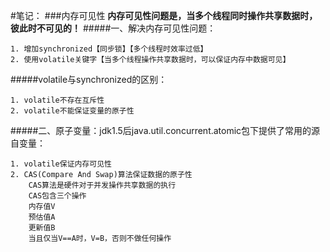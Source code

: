 #笔记：
###内存可见性
**内存可见性问题是，当多个线程同时操作共享数据时，彼此时不可见的！**
#####一、解决内存可见性问题：
~~~
1. 增加synchronized【同步锁】【多个线程时效率过低】  
2. 使用volatile关键字【当多个线程操作共享数据时，可以保证内存中数据可见】	
~~~
#####volatile与synchronized的区别：
~~~
1. volatile不存在互斥性  
2. volatile不能保证变量的原子性
~~~
#####二、原子变量：jdk1.5后java.util.concurrent.atomic包下提供了常用的源自变量：
~~~
1. volatile保证内存可见性  
2. CAS(Compare And Swap)算法保证数据的原子性  
	CAS算法是硬件对于并发操作共享数据的执行  
	CAS包含三个操作
	内存值V
	预估值A
	更新值B
	当且仅当V==A时，V=B，否则不做任何操作
~~~